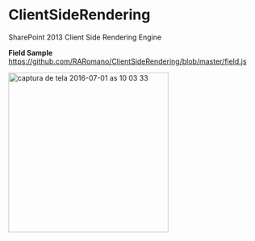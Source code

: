 # ClientSideRendering
SharePoint 2013 Client Side Rendering Engine

**Field Sample**
https://github.com/RARomano/ClientSideRendering/blob/master/field.js

<img width="317" alt="captura de tela 2016-07-01 as 10 03 33" src="https://cloud.githubusercontent.com/assets/12012898/16522267/1aaab43c-3f73-11e6-99b2-6df32255e722.png">
